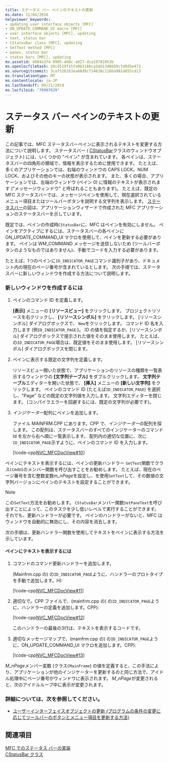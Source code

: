 ```yaml
---
title: ステータス バー ペインのテキストの更新
ms.date: 11/04/2016
helpviewer_keywords:
- updating user interface objects [MFC]
- ON_UPDATE_COMMAND_UI macro [MFC]
- user interface objects [MFC], updating
- text, status bar
- CStatusBar class [MFC], updating
- SetText method [MFC]
- panes, status bar
- status bars [MFC], updating
ms.assetid: 4984a3f4-9905-4d8c-a927-dca19781053b
ms.openlocfilehash: 20cd519f15fa9b218bca3dd1348659cfd0d5e473
ms.sourcegitcommit: 3caf5261b3ea80d9cf14038c116ba981d655cd13
ms.translationtype: MT
ms.contentlocale: ja-JP
ms.lasthandoff: 09/11/2019
ms.locfileid: "70907639"
---
```

# <a name="updating-the-text-of-a-status-bar-pane"></a>ステータス バー ペインのテキストの更新

この記事では、MFC ステータスバーペインに表示されるテキストを変更する方法について説明します。 ステータスバー ( [CStatusBar](../mfc/reference/cstatusbar-class.md)クラスのウィンドウオブジェクト) には、いくつかの "ペイン" が含まれています。 各ペインは、ステータスバーの四角形の領域で、情報を表示するために使用できます。 たとえば、多くのアプリケーションでは、右端のウィンドウの CAPS LOCK、NUM LOCK、およびその他のキーの状態が表示されます。 また、多くの場合、アプリケーションでは、左端のウィンドウ (ペイン 0) に情報のテキストが表示されます ("メッセージウィンドウ" と呼ばれることもあります)。 たとえば、既定の MFC ステータスバーでは、メッセージペインを使用して、現在選択されているメニュー項目またはツールバーボタンを説明する文字列を表示します。 [ステータスバー](../mfc/status-bar-implementation-in-mfc.md)の図は、アプリケーションウィザードで作成された MFC アプリケーションのステータスバーを示しています。

既定では、ペインの作成時`CStatusBar`に、MFC はペインを有効にしません。 ペインをアクティブにするには、ステータスバーの各ペインに ON_UPDATE_COMMAND_UI マクロを使用して、ペインを更新する必要があります。 ペインは WM_COMMAND メッセージを送信しないため (ツールバーボタンのようなものではありません)、手動でコードを入力する必要があります。

たとえば、1つのペインに`ID_INDICATOR_PAGE`コマンド識別子があり、ドキュメント内の現在のページ番号が含まれているとします。 次の手順では、ステータスバーに新しいウィンドウを作成する方法について説明します。

### <a name="to-make-a-new-pane"></a>新しいウィンドウを作成するには

1. ペインのコマンド ID を定義します。

   **[表示]** メニューの **[リソースビュー]** をクリックします。 プロジェクトリソースを右クリックし、 **[リソースシンボル]** をクリックします。 [リソースシンボル] ダイアログボックスで、 `New`をクリックします。 コマンド ID 名を入力します (例`ID_INDICATOR_PAGE`:)。 ID の値を指定するか、[リソースシンボル] ダイアログボックスで提示された値をそのまま使用します。 たとえば、の`ID_INDICATOR_PAGE`場合は、既定値をそのまま使用します。 [リソースシンボル] ダイアログボックスを閉じます。

1. ペインに表示する既定の文字列を定義します。

   リソースビュー開いた状態で、アプリケーションのリソースの種類を一覧表示するウィンドウの **[文字列テーブル]** をダブルクリックします。 **文字列テーブル**エディターを開いた状態で、 **[挿入]** メニューの **[新しい文字列]** をクリックします。 ペインのコマンド ID (たとえば`ID_INDICATOR_PAGE`) を選択し、"Page" などの既定の文字列値を入力します。 文字列エディターを閉じます。 (コンパイラエラーを回避するには、既定の文字列が必要です)。

1. *インジケーター*配列にペインを追加します。

   ファイル MAINFRM.CPP にあります。CPP で、*インジケーター*の配列を探します。 この配列は、ステータスバーのすべてのインジケーターのコマンド Id を左から右へ順に一覧表示します。 配列内の適切な位置に、次に`ID_INDICATOR_PAGE`示すように、ペインのコマンド ID を入力します。

   [!code-cpp[NVC_MFCDocView#10](../mfc/codesnippet/cpp/updating-the-text-of-a-status-bar-pane_1.cpp)]

ペインにテキストを表示するには、ペインの更新ハンドラー `SetText`関数でクラス`CCmdUI`のメンバー関数を呼び出すことをお勧めします。 たとえば、現在のページ番号を含む整数変数*m_nPage*を設定し、を使用`SetText`して、その数値の文字列バージョンにペインのテキストを設定することができます。

> [!NOTE]
>  この`SetText`方法をお勧めします。 `CStatusBar`メンバー関数`SetPaneText`を呼び出すことによって、このタスクを少し低いレベルで実行することができます。 それでも、更新ハンドラーが必要です。 ペインのハンドラーがないと、MFC はウィンドウを自動的に無効にし、その内容を消去します。

次の手順は、更新ハンドラー関数を使用してテキストをペインに表示する方法を示しています。

#### <a name="to-make-a-pane-display-text"></a>ペインにテキストを表示するには

1. コマンドのコマンド更新ハンドラーを追加します。

   (Mainfrm.cpp の) の`ID_INDICATOR_PAGE`ように、ハンドラーのプロトタイプを手動で追加します。H):

   [!code-cpp[NVC_MFCDocView#11](../mfc/codesnippet/cpp/updating-the-text-of-a-status-bar-pane_2.h)]

1. 適切なで。CPP ファイルで、(mainfrm.cpp の) の`ID_INDICATOR_PAGE`ように、ハンドラーの定義を追加します。CPP):

   [!code-cpp[NVC_MFCDocView#12](../mfc/codesnippet/cpp/updating-the-text-of-a-status-bar-pane_3.cpp)]

   このハンドラーの最後の3行は、テキストを表示するコードです。

1. 適切なメッセージマップで、(mainfrm.cpp の) の`ID_INDICATOR_PAGE`ように、ON_UPDATE_COMMAND_UI マクロを追加します。CPP):

   [!code-cpp[NVC_MFCDocView#13](../mfc/codesnippet/cpp/updating-the-text-of-a-status-bar-pane_4.cpp)]

*M_nPage*メンバー変数 (クラス`CMainFrame`) の値を定義すると、この手法により、アプリケーションが他のインジケーターを更新するのと同じ方法で、アイドル処理中にページ番号がウィンドウに表示されます。 *M_nPage*が変更されると、次のアイドルループ中に表示が変更されます。

### <a name="what-do-you-want-to-know-more-about"></a>詳細については、次を参照してください。

- [ユーザーインターフェイスオブジェクトの更新 (プログラムの条件の変更に応じてツールバーのボタンとメニュー項目を更新する方法)](../mfc/how-to-update-user-interface-objects.md)

## <a name="see-also"></a>関連項目

[MFC でのステータス バーの実装](../mfc/status-bar-implementation-in-mfc.md)<br/>
[CStatusBar クラス](../mfc/reference/cstatusbar-class.md)
